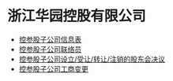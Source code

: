 # 浙江华园控股有限公司
* [控参股子公司信息表](https://github.com/bitbyte27/Management/blob/master/Subsidiary_List.md)
* [控参股子公司联络员](https://github.com/bitbyte27/Management/blob/master/Subsidiary_Contacts.md)
* [控参股子公司设立/受让/转让/注销的股东会决议](https://github.com/bitbyte27/Management/blob/master/Resolution_of_the_shareholders'_meeting_establishing_the_Company.md)
* [控参股子公司工商变更](https://github.com/bitbyte27/Management/blob/master/Commercial_Registration.md)
